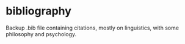 # bibliography
Backup .bib file containing citations, mostly on linguistics, with some philosophy and psychology.
